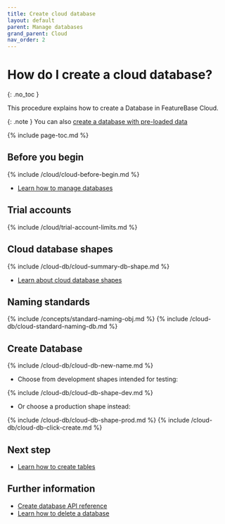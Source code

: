 ```yaml
---
title: Create cloud database
layout: default
parent: Manage databases
grand_parent: Cloud
nav_order: 2
---
```


# How do I create a cloud database?
{: .no_toc }

This procedure explains how to create a Database in FeatureBase Cloud.

{: .note }
You can also [create a database with pre-loaded data](/docs/cloud/cloud-databases/cloud-db-create-sample)

{% include page-toc.md %}

## Before you begin

{% include /cloud/cloud-before-begin.md %}
* [Learn how to manage databases](/docs/cloud/cloud-databases/cloud-db-manage)

## Trial accounts

{% include /cloud/trial-account-limits.md %}

## Cloud database shapes

{% include /cloud-db/cloud-summary-db-shape.md %}

* [Learn about cloud database shapes](/docs/cloud/cloud-databases/cloud-db-shape)

## Naming standards

{% include /concepts/standard-naming-obj.md %}
{% include /cloud-db/cloud-standard-naming-db.md %}

## Create Database

{% include /cloud-db/cloud-db-new-name.md %}

* Choose from development shapes intended for testing:

{% include /cloud-db/cloud-db-shape-dev.md %}

* Or choose a production shape instead:

{% include /cloud-db/cloud-db-shape-prod.md %}
{% include /cloud-db/cloud-db-click-create.md %}

## Next step

* [Learn how to create tables](/docs/cloud/cloud-tables/cloud-table-create)

## Further information

* [Create database API reference](https://api-docs-featurebase-cloud.redoc.ly/v2#operation/createDatabase)
* [Learn how to delete a database](/docs/cloud/cloud-databases/cloud-db-delete)

